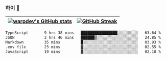 
### 하이 👋
[![warpdev's GitHub stats](https://github-readme-stats.vercel.app/api?username=warpdev&show_icons=true&theme=vue-dark)](#) |[![GitHub Streak](https://github-readme-streak-stats.herokuapp.com/?user=warpdev&theme=dark)](#)
--- | --- |
<!--START_SECTION:waka-->

```txt
TypeScript       9 hrs 38 mins   ████████████████░░░░░░░░░   63.64 %
JSON             3 hrs 46 mins   ██████▒░░░░░░░░░░░░░░░░░░   24.85 %
Markdown         35 mins         █░░░░░░░░░░░░░░░░░░░░░░░░   03.93 %
.env file        23 mins         ▓░░░░░░░░░░░░░░░░░░░░░░░░   02.55 %
JavaScript       19 mins         ▓░░░░░░░░░░░░░░░░░░░░░░░░   02.18 %
```

<!--END_SECTION:waka-->

<!--
**warpdev/warpdev** is a ✨ _special_ ✨ repository because its `README.md` (this file) appears on your GitHub profile.

Here are some ideas to get you started:

- 🔭 I’m currently working on ...
- 🌱 I’m currently learning ...
- 👯 I’m looking to collaborate on ...
- 🤔 I’m looking for help with ...
- 💬 Ask me about ...
- 📫 How to reach me: ...
- 😄 Pronouns: ...
- ⚡ Fun fact: ...
-->
